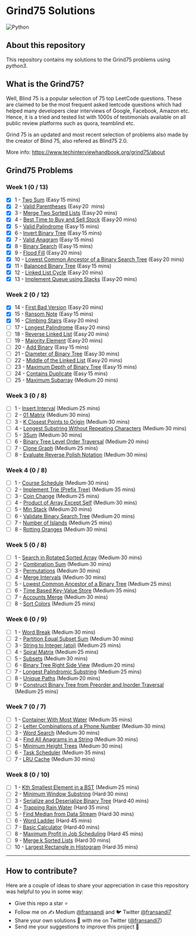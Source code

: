 # Grind75 Solutions

![Python](https://img.shields.io/badge/Python-3776AB?style=for-the-badge&logo=python&logoColor=white)

## About this repository

This repository contains my solutions to the Grind75 problems using _python3_.

## What is the Grind75?

Well, Blind 75 is a popular selection of 75 top LeetCode questions. These are claimed to be the most frequent asked leetcode questions which had helped many developers clear interviews of Google, Facebook, Amazon etc. Hence, it is a tried and tested list with 1000s of testimonials available on all public review platforms such as quora, teamblind etc.

Grind 75 is an updated and most recent selection of problems also made by the creator of Blind 75, also refered as Blind75 2.0.

More info: https://www.techinterviewhandbook.org/grind75/about

## Grind75 Problems

### Week 1 (0 / 13)

- [x] 1 - [Two Sum](https://leetcode.com/problems/two-sum) (Easy·15 mins)
- [x] 2 - [Valid Parentheses](https://leetcode.com/problems/valid-parentheses) (Easy·20  mins)
- [x] 3 - [Merge Two Sorted Lists](https://leetcode.com/problems/merge-two-sorted-lists) (Easy·20 mins)
- [x] 4 - [Best Time to Buy and Sell Stock](https://leetcode.com/problems/best-time-to-buy-and-sell-stock) (Easy·20 mins)
- [x] 5 - [Valid Palindrome](https://leetcode.com/problems/valid-palindrome) (Easy·15 mins)
- [x] 6 - [Invert Binary Tree](https://leetcode.com/problems/invert-binary-tree) (Easy·15 mins)
- [x] 7 - [Valid Anagram](https://leetcode.com/problems/valid-anagram) (Easy·15 mins)
- [x] 8 - [Binary Search](https://leetcode.com/problems/binary-search) (Easy·15 mins)
- [x] 9 - [Flood Fill](https://leetcode.com/problems/flood-fill) (Easy·20 mins)
- [x] 10 - [Lowest Common Ancestor of a Binary Search Tree](https://leetcode.com/problems/lowest-common-ancestor-of-a-binary-search-tree) (Easy·20 mins)
- [x] 11 - [Balanced Binary Tree](https://leetcode.com/problems/balanced-binary-tree) (Easy·15 mins)
- [x] 12 - [Linked List Cycle](https://leetcode.com/problems/linked-list-cycle) (Easy·20 mins)
- [x] 13 - [Implement Queue using Stacks](https://leetcode.com/problems/implement-queue-using-stacks) (Easy·20 mins)

### Week 2 (0 / 12)

- [x] 14 - [First Bad Version](https://leetcode.com/problems/first-bad-version) (Easy·20 mins)
- [x] 15 - [Ransom Note](https://leetcode.com/problems/ransom-note) (Easy·15 mins)
- [x] 16 - [Climbing Stairs](https://leetcode.com/problems/climbing-stairs) (Easy·20 mins)
- [ ] 17 - [Longest Palindrome](https://leetcode.com/problems/longest-palindrome) (Easy·20 mins)
- [ ] 18 - [Reverse Linked List](https://leetcode.com/problems/reverse-linked-list) (Easy·20 mins)
- [ ] 19 - [Majority Element](https://leetcode.com/problems/majority-element) (Easy·20 mins)
- [ ] 20 - [Add Binary](https://leetcode.com/problems/add-binary) (Easy·15 mins)
- [ ] 21 - [Diameter of Binary Tree](https://leetcode.com/problems/diameter-of-binary-tree) (Easy·30 mins)
- [ ] 22 - [Middle of the Linked List](https://leetcode.com/problems/middle-of-the-linked-list) (Easy·20 mins)
- [ ] 23 - [Maximum Depth of Binary Tree](https://leetcode.com/problems/maximum-depth-of-binary-tree) (Easy·15 mins)
- [ ] 24 - [Contains Duplicate](https://leetcode.com/problems/contains-duplicate) (Easy·15 mins)
- [ ] 25 - [Maximum Subarray](https://leetcode.com/problems/maximum-subarray) (Medium·20 mins)

### Week 3 (0 / 8)

- [ ] 1 - [Insert Interval](https://leetcode.com/problems/insert-interval) (Medium·25 mins)
- [ ] 2 - [01 Matrix](https://leetcode.com/problems/01-matrix) (Medium·30 mins)
- [ ] 3 - [K Closest Points to Origin](https://leetcode.com/problems/k-closest-points-to-origin) (Medium·30 mins)
- [ ] 4 - [Longest Substring Without Repeating Characters](https://leetcode.com/problems/longest-substring-without-repeating-characters) (Medium·30 mins)
- [ ] 5 - [3Sum](https://leetcode.com/problems/3sum) (Medium·30 mins)
- [ ] 6 - [Binary Tree Level Order Traversal](https://leetcode.com/problems/binary-tree-level-order-traversal) (Medium·20 mins)
- [ ] 7 - [Clone Graph](https://leetcode.com/problems/clone-graph) (Medium·25 mins)
- [ ] 8 - [Evaluate Reverse Polish Notation](https://leetcode.com/problems/evaluate-reverse-polish-notation) (Medium·30 mins)

### Week 4 (0 / 8)

- [ ] 1 - [Course Schedule](https://leetcode.com/problems/course-schedule) (Medium·30 mins)
- [ ] 2 - [Implement Trie (Prefix Tree)](https://leetcode.com/problems/implement-trie-prefix-tree) (Medium·35 mins)
- [ ] 3 - [Coin Change](https://leetcode.com/problems/coin-change) (Medium·25 mins)
- [ ] 4 - [Product of Array Except Self](https://leetcode.com/problems/product-of-array-except-self) (Medium·30 mins)
- [ ] 5 - [Min Stack](https://leetcode.com/problems/min-stack) (Medium·20 mins)
- [ ] 6 - [Validate Binary Search Tree](https://leetcode.com/problems/validate-binary-search-tree) (Medium·20 mins)
- [ ] 7 - [Number of Islands](https://leetcode.com/problems/number-of-islands) (Medium·25 mins)
- [ ] 8 - [Rotting Oranges](https://leetcode.com/problems/rotting-oranges) (Medium·30 mins)

### Week 5 (0 / 8)

- [ ] 1 - [Search in Rotated Sorted Array](https://leetcode.com/problems/search-in-rotated-sorted-array) (Medium·30 mins)
- [ ] 2 - [Combination Sum](https://leetcode.com/problems/combination-sum) (Medium·30 mins)
- [ ] 3 - [Permutations](https://leetcode.com/problems/permutations) (Medium·30 mins)
- [ ] 4 - [Merge Intervals](https://leetcode.com/problems/merge-intervals) (Medium·30 mins)
- [ ] 5 - [Lowest Common Ancestor of a Binary Tree](https://leetcode.com/problems/lowest-common-ancestor-of-a-binary-tree) (Medium·25 mins)
- [ ] 6 - [Time Based Key-Value Store](https://leetcode.com/problems/time-based-key-value-store) (Medium·35 mins)
- [ ] 7 - [Accounts Merge](https://leetcode.com/problems/accounts-merge) (Medium·30 mins)
- [ ] 8 - [Sort Colors](https://leetcode.com/problems/sort-colors) (Medium·25 mins)

### Week 6 (0 / 9)

- [ ] 1 - [Word Break](https://leetcode.com/problems/word-break) (Medium·30 mins)
- [ ] 2 - [Partition Equal Subset Sum](https://leetcode.com/problems/partition-equal-subset-sum) (Medium·30 mins)
- [ ] 3 - [String to Integer (atoi)](https://leetcode.com/problems/string-to-integer-atoi) (Medium·25 mins)
- [ ] 4 - [Spiral Matrix](https://leetcode.com/problems/spiral-matrix) (Medium·25 mins)
- [ ] 5 - [Subsets](https://leetcode.com/problems/subsets) (Medium·30 mins)
- [ ] 6 - [Binary Tree Right Side View](https://leetcode.com/problems/binary-tree-right-side-view) (Medium·20 mins)
- [ ] 7 - [Longest Palindromic Substring](https://leetcode.com/problems/longest-palindromic-substring) (Medium·25 mins)
- [ ] 8 - [Unique Paths](https://leetcode.com/problems/unique-paths) (Medium·20 mins)
- [ ] 9 - [Construct Binary Tree from Preorder and Inorder Traversal](https://leetcode.com/problems/construct-binary-tree-from-preorder-and-inorder-traversal) (Medium·25 mins)

### Week 7 (0 / 7)

- [ ] 1 - [Container With Most Water](https://leetcode.com/problems/container-with-most-water) (Medium·35 mins)
- [ ] 2 - [Letter Combinations of a Phone Number](https://leetcode.com/problems/letter-combinations-of-a-phone-number) (Medium·30 mins)
- [ ] 3 - [Word Search](https://leetcode.com/problems/word-search) (Medium·30 mins)
- [ ] 4 - [Find All Anagrams in a String](https://leetcode.com/problems/find-all-anagrams-in-a-string) (Medium·30 mins)
- [ ] 5 - [Minimum Height Trees](https://leetcode.com/problems/minimum-height-trees) (Medium·30 mins)
- [ ] 6 - [Task Scheduler](https://leetcode.com/problems/task-scheduler) (Medium·35 mins)
- [ ] 7 - [LRU Cache](https://leetcode.com/problems/lru-cache) (Medium·30 mins)

### Week 8 (0 / 10)

- [ ] 1 - [Kth Smallest Element in a BST](https://leetcode.com/problems/kth-smallest-element-in-a-bst) (Medium·25 mins)
- [ ] 2 - [Minimum Window Substring](https://leetcode.com/problems/minimum-window-substring) (Hard·30 mins)
- [ ] 3 - [Serialize and Deserialize Binary Tree](https://leetcode.com/problems/serialize-and-deserialize-binary-tree) (Hard·40 mins)
- [ ] 4 - [Trapping Rain Water](https://leetcode.com/problems/trapping-rain-water) (Hard·35 mins)
- [ ] 5 - [Find Median from Data Stream](https://leetcode.com/problems/find-median-from-data-stream) (Hard·30 mins)
- [ ] 6 - [Word Ladder](https://leetcode.com/problems/word-ladder) (Hard·45 mins)
- [ ] 7 - [Basic Calculator](https://leetcode.com/problems/basic-calculator) (Hard·40 mins)
- [ ] 8 - [Maximum Profit in Job Scheduling](https://leetcode.com/problems/maximum-profit-in-job-scheduling) (Hard·45 mins)
- [ ] 9 - [Merge k Sorted Lists](https://leetcode.com/problems/merge-k-sorted-lists) (Hard·30 mins)
- [ ] 10 - [Largest Rectangle in Histogram](https://leetcode.com/problems/largest-rectangle-in-histogram) (Hard·35 mins)

---

## How to contribute?

Here are a couple of ideas to share your appreciation in case this repository was helpful to you in some way:

- Give this repo a star ⭐
- Follow me on ✍️ Medium [@fransandi](https://medium.com/@fransandi) and 🐦 Twitter [@fransandi7](https://twitter.com/fransandi7)
- Share your own solutions 💬 with me on Twitter ([@fransandi7](https://twitter.com/fransandi7))
- Send me your suggestions to improve this project 🚀
